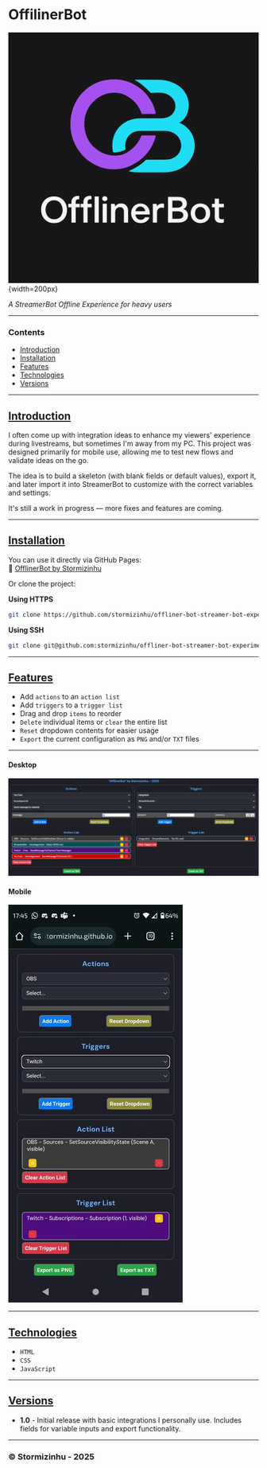 # OffilinerBot
![OfflinerBot](https://raw.githubusercontent.com/stormizinhu/offliner-bot-streamer-bot-experiment/refs/heads/master/offlinerbot-logo.png){width=200px}

_A StreamerBot Offline Experience for heavy users_

---

### Contents
- [Introduction](#introduction)
- [Installation](#installation)
- [Features](#features)
- [Technologies](#technologies)
- [Versions](#versions)

---
## [Introduction](#contents)
I often come up with integration ideas to enhance my viewers' experience during livestreams, but sometimes I'm away from my PC. This project was designed primarily for mobile use, allowing me to test new flows and validate ideas on the go.

The idea is to build a skeleton (with blank fields or default values), export it, and later import it into StreamerBot to customize with the correct variables and settings.

It's still a work in progress — more fixes and features are coming.

---

## [Installation](#contents)
You can use it directly via GitHub Pages:  
🔗 [OfflinerBot by Stormizinhu](https://stormizinhu.github.io/offliner-bot-streamer-bot-experiment/)

Or clone the project:

**Using HTTPS**
```bash
git clone https://github.com/stormizinhu/offliner-bot-streamer-bot-experiment.git
```

**Using SSH**
```bash
git clone git@github.com:stormizinhu/offliner-bot-streamer-bot-experiment.git
```

---

## [Features](#contents)
- Add `actions` to an `action list`
- Add `triggers` to a `trigger list`
- Drag and drop `items` to reorder
- `Delete` individual items or `clear` the entire list
- `Reset` dropdown contents for easier usage
- `Export` the current configuration as `PNG` and/or `TXT` files

---

#### Desktop
![Project Image](https://raw.githubusercontent.com/stormizinhu/offliner-bot-streamer-bot-experiment/refs/heads/master/offlinerbot.png)
#### Mobile
![Project Image](https://raw.githubusercontent.com/stormizinhu/offliner-bot-streamer-bot-experiment/refs/heads/master/offliner-mobile.jpg)

---

## [Technologies](#contents)

- `HTML`
- `CSS`
- `JavaScript`

---

## [Versions](#contents)

- **1.0** - Initial release with basic integrations I personally use. 
Includes fields for variable inputs and export functionality.

----

### © Stormizinhu - 2025